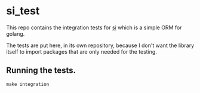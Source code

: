 # si_test

This repo contains the integration tests for [si](https://github.com/derivatan/si) which is a simple ORM for golang.

The tests are put here, in its own repository, because I don't want the library itself to import packages that are only needed for the testing.

## Running the tests.

`make integration`

